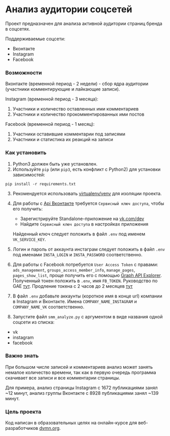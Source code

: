 # Анализ аудитории соцсетей

Проект предназначен для анализа активной аудитории страниц бренда в соцсетях. 

Поддерживаемые соцсети:
- Вконтакте
- Instagram
- Facebook

### Возможности

Вконтакте (временной период - 2 недели) - сбор ядра аудитории (участники комментирующие и лайкающие записи).

Instagram (временной период - 3 месяца): 
1. Участники и количество оставленных ими комментариев
2. Участники и количество прокомментированных ими постов

Facebook (временной период - 1 месяц):
1. Участники оставившие комментарии под записями
2. Участники и статистика их реакций на записи

### Как установить

1. Python3 должен быть уже установлен.  
2. Используйте `pip` (или `pip3`, есть конфликт с Python2) для установки зависимостей:
```
pip install -r requirements.txt
```
3. Рекомендуется использовать [virtualenv/venv](https://docs.python.org/3/library/venv.html) для изоляции проекта.

4. Для работы с [Api Вконтакте](https://vk.com/dev) требуется `Сервисный ключ доступа`, чтобы его получить:
    * Зарегистрируйте Standalone-приложение на [vk.com/dev](https://vk.com/dev)
    * Найдите `Сервисный ключ доступа` в настройках приложения

    Найденный ключ следует положить в файл `.env` под именем `VK_SERVICE_KEY`.

5. Логин и пароль от аккаунта инстаграм следует положить в файл `.env` под именами `INSTA_LOGIN` и `INSTA_PASSWORD` соответственно.

6. Для работы с Facebook потребуется `User Access Token` с правами: `ads_management`, `groups_access_member_info`, `manage_pages`, `pages_show_list`, проще получить его с помощью [Graph API Explorer](https://developers.facebook.com/tools/explorer/). Полученный токен положить в `.env`, имя `FB_TOKEN`. Руководство по GAE [тут](https://developers.facebook.com/docs/graph-api/explorer/). Продление токена с 2 часов до 2 месяцев [тут](https://developers.facebook.com/tools/debug/accesstoken/)

7. В файл `.env` добавьте аккаунты (короткое имя в конце url) компании в Instagram и Вконтакте. Имена `COMPANY_NAME_INSTAGRAM` и `COMPANY_NAME_VK` соответственно.

8. Запустите файл `smm_analyze.py` с аргументом в виде названия одной соцсети из списка:
* vk
* instagram
* facebook

### Важно знать

При большом числе записей и комментариев анализ может занять немалое количество времени, так как в первую очередь программа скачивает все записи и все комментарии страницы.

Для примера, анализ страницы Instagram с 1672 публикациями занял ~12 минут, анализ группы Вконтакте с 8928 публикациями занял ~139 минут. 

### Цель проекта

Код написан в образовательных целях на онлайн-курсе для веб-разработчиков [dvmn.org](https://dvmn.org/).
